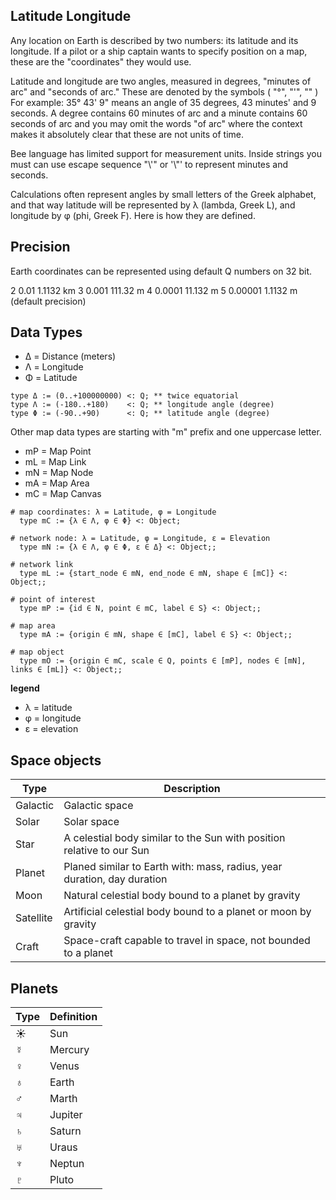 ## Latitude Longitude

Any location on Earth is described by two numbers: its latitude and its longitude. If a pilot or a ship captain wants to specify position on a map, these are the "coordinates" they would use.

Latitude and longitude are two angles, measured in degrees, "minutes of arc" and "seconds of arc." These are denoted by the symbols ( "°",   "'",   ""  ) For example: 35° 43' 9" means an angle of 35 degrees, 43 minutes' and 9 seconds. A degree contains 60 minutes of arc and a minute contains 60 seconds of arc and you may omit the words "of arc" where the context makes it absolutely clear that these are not units of time.

Bee language has limited support for measurement units. Inside strings you must can use escape sequence "\\'" or '\\"' to represent minutes and seconds. 

Calculations often represent angles by small letters of the Greek alphabet, and that way latitude will be represented by λ (lambda, Greek L), and longitude by φ (phi, Greek F). Here is how they are defined. 

## Precision

Earth coordinates can be represented using default Q numbers on 32 bit.

2	0.01	1.1132 km
3	0.001	111.32 m
4	0.0001	11.132 m
5	0.00001	1.1132 m (default precision)

## Data Types

* Δ = Distance (meters)
* Λ = Longitude
* Φ = Latitude

```
type Δ := (0..+100000000) <: Q; ** twice equatorial
type Λ := (-180..+180)    <: Q; ** longitude angle (degree)
type Φ := (-90..+90)      <: Q; ** latitude angle (degree)
```

Other map data types are starting with "m" prefix and one uppercase letter.

* mP  = Map Point
* mL  = Map Link
* mN  = Map Node
* mA  = Map Area
* mC  = Map Canvas

```
# map coordinates: λ = Latitude, φ = Longitude 
  type mC := {λ ∈ Λ, φ ∈ Φ} <: Object;
  
# network node: λ = Latitude, φ = Longitude, ε = Elevation
  type mN := {λ ∈ Λ, φ ∈ Φ, ε ∈ Δ} <: Object;;             
 
# network link
  type mL := {start_node ∈ mN, end_node ∈ mN, shape ∈ [mC]} <: Object;;
  
# point of interest
  type mP := {id ∈ N, point ∈ mC, label ∈ S} <: Object;;

# map area 
  type mA := {origin ∈ mN, shape ∈ [mC], label ∈ S} <: Object;;
  
# map object
  type mO := {origin ∈ mC, scale ∈ Q, points ∈ [mP], nodes ∈ [mN], links ∈ [mL]} <: Object;;
```

**legend**

* λ = latitude
* φ = longitude
* ε = elevation

## Space objects

Type     | Description
---------|-------------------------------------------------------------------------
Galactic | Galactic space
Solar    | Solar space
Star     | A celestial body similar to the Sun with position relative to our Sun
Planet   | Planed similar to Earth with: mass, radius, year duration, day duration
Moon     | Natural celestial body bound to a planet by gravity
Satellite| Artificial celestial body bound to a planet or moon by gravity
Craft    | Space-craft capable to travel in space, not bounded to a planet


## Planets

Type   | Definition
-------|---------------------------------------------------------------------------
☀      | Sun
☿      | Mercury
♀      | Venus
♁      | Earth
♂      | Marth
♃      | Jupiter
♄      | Saturn
♅      | Uraus      
♆      | Neptun
♇      | Pluto
